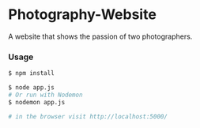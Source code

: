 # Photography-Website
A website that shows the passion of two photographers.

 ### Usage

```sh
$ npm install
```

```sh
$ node app.js
# Or run with Nodemon 
$ nodemon app.js

# in the browser visit http://localhost:5000/
```
